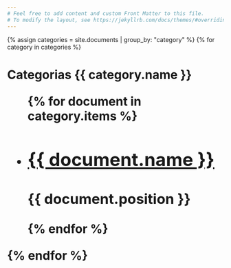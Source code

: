 ```yaml
---
# Feel free to add content and custom Front Matter to this file.
# To modify the layout, see https://jekyllrb.com/docs/themes/#overriding-theme-defaults
---
```

{% assign categories = site.documents | group_by: "category" %}
{% for category in categories %}
<h1>Categorias {{ category.name }}
<ul>
  {% for document in category.items %}
    <li>
      <h2><a href="{{ document.url }}">{{ document.name }}</a></h2>
      <h3>{{ document.position }}</h3>
    </li>
  {% endfor %}
</ul>
{% endfor %}
